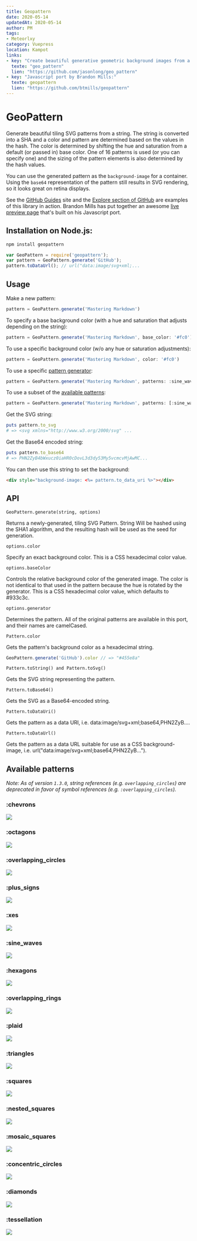 ```yaml
---
title: Geopattern
date: 2020-05-14
updatedAt: 2020-05-14
author: PM
tags:
- Meteorlxy
category: Vuepress
location: Kampot
links:
- key: "Create beautiful generative geometric background images from a string: " 
  texte: "geo_pattern"
  lien: "https://github.com/jasonlong/geo_pattern"
- key: "Javascript port by Brandon Mills:"
  texte: geopattern
  lien: "https://github.com/btmills/geopattern"
---
```


# GeoPattern

Generate beautiful tiling SVG patterns from a string. The string is converted
into a SHA and a color and pattern are determined based on the values in the
hash. The color is determined by shifting the hue and saturation from a default
(or passed in) base color. One of 16 patterns is used (or you can specify one)
and the sizing of the pattern elements is also determined by the hash values.

You can use the generated pattern as the `background-image` for a container.
Using the `base64` representation of the pattern still results in SVG
rendering, so it looks great on retina displays.

See the [GitHub Guides](https://guides.github.com/) site and the [Explore section
of GitHub](https://github.com/explore) are examples of this library in action.
Brandon Mills has put together an awesome [live preview
page](http://btmills.github.io/geopattern/geopattern.html) that's built on his
Javascript port.

## Installation on Node.js:

```javascript
npm install geopattern

var GeoPattern = require('geopattern');
var pattern = GeoPattern.generate('GitHub');
pattern.toDataUrl(); // url("data:image/svg+xml;...
```

## Usage

Make a new pattern:

```javascript
pattern = GeoPattern.generate('Mastering Markdown')
```

To specify a base background color (with a hue and saturation that adjusts depending on the string):

```javascript
pattern = GeoPattern.generate('Mastering Markdown', base_color: '#fc0')
```

To use a specific background color (w/o any hue or saturation adjustments):

```javascript
pattern = GeoPattern.generate('Mastering Markdown', color: '#fc0')
```

To use a specific [pattern generator](#available-patterns):

```javascript
pattern = GeoPattern.generate('Mastering Markdown', patterns: :sine_waves)
```

To use a subset of the [available patterns](#available-patterns):

```javascript
pattern = GeoPattern.generate('Mastering Markdown', patterns: [:sine_waves, :xes])
```

Get the SVG string:

```ruby
puts pattern.to_svg
# => <svg xmlns="http://www.w3.org/2000/svg" ...
```

Get the Base64 encoded string:

```ruby
puts pattern.to_base64
# => PHN2ZyB4bWxucz0iaHR0cDovL3d3dy53My5vcmcvMjAwMC...
```

You can then use this string to set the background:

```html
<div style="background-image: <%= pattern.to_data_uri %>"></div>
```

## API

`GeoPattern.generate(string, options)` 

Returns a newly-generated, tiling SVG Pattern. String Will be hashed using the SHA1 algorithm, and the resulting hash will be used as the seed for generation.

`options.color` 

Specify an exact background color. This is a CSS hexadecimal color value.

`options.baseColor` 

Controls the relative background color of the generated image. The color is not identical to that used in the pattern because the hue is rotated by the generator. This is a CSS hexadecimal color value, which defaults to #933c3c.

`options.generator` 

Determines the pattern. All of the original patterns are available in this port, and their names are camelCased.

`Pattern.color`

Gets the pattern's background color as a hexadecimal string.

```javascript
GeoPattern.generate('GitHub').color // => "#455e8a"
```

`Pattern.toString() and Pattern.toSvg()`

Gets the SVG string representing the pattern.

`Pattern.toBase64()`

Gets the SVG as a Base64-encoded string.

`Pattern.toDataUri()`

Gets the pattern as a data URI, i.e. data:image/svg+xml;base64,PHN2ZyB....

`Pattern.toDataUrl()`

Gets the pattern as a data URL suitable for use as a CSS background-image, i.e. url("data:image/svg+xml;base64,PHN2ZyB...").

## Available patterns

*Note: As of version `1.3.0`, string references (e.g. `overlapping_circles`)
are deprecated in favor of symbol references (e.g. `:overlapping_circles`).*

### :chevrons

![](https://jasonlong.github.io/geo_pattern/examples/chevrons.png)


### :octagons

![](https://jasonlong.github.io/geo_pattern/examples/octogons.png)

### :overlapping_circles

![](https://jasonlong.github.io/geo_pattern/examples/overlapping_circles.png)

### :plus_signs

![](https://jasonlong.github.io/geo_pattern/examples/plus_signs.png)

### :xes

![](https://jasonlong.github.io/geo_pattern/examples/xes.png)

### :sine_waves

![](https://jasonlong.github.io/geo_pattern/examples/sine_waves.png)

### :hexagons

![](https://jasonlong.github.io/geo_pattern/examples/hexagons.png)

### :overlapping_rings

![](https://jasonlong.github.io/geo_pattern/examples/overlapping_rings.png)

### :plaid

![](https://jasonlong.github.io/geo_pattern/examples/plaid.png)

### :triangles

![](https://jasonlong.github.io/geo_pattern/examples/triangles.png)

### :squares

![](https://jasonlong.github.io/geo_pattern/examples/squares.png)

### :nested_squares

![](https://jasonlong.github.io/geo_pattern/examples/nested_squares.png)

### :mosaic_squares

![](https://jasonlong.github.io/geo_pattern/examples/mosaic_squares.png)

### :concentric_circles

![](https://jasonlong.github.io/geo_pattern/examples/concentric_circles.png)

### :diamonds

![](https://jasonlong.github.io/geo_pattern/examples/diamonds.png)

### :tessellation

![](https://jasonlong.github.io/geo_pattern/examples/tessellation.png)
